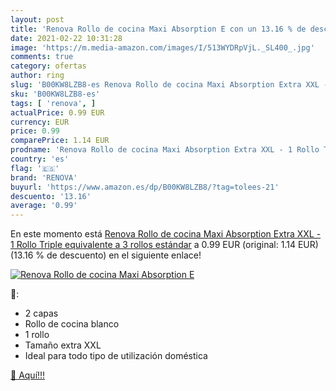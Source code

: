 ```yaml
---
layout: post
title: 'Renova Rollo de cocina Maxi Absorption E con un 13.16 % de descuento'
date: 2021-02-22 10:31:28
image: 'https://m.media-amazon.com/images/I/513WYDRpVjL._SL400_.jpg'
comments: true
category: ofertas
author: ring
slug: 'B00KW8LZB8-es Renova Rollo de cocina Maxi Absorption Extra XXL - 1 Rollo...'
sku: 'B00KW8LZB8-es'
tags: [ 'renova', ]
actualPrice: 0.99 EUR
currency: EUR
price: 0.99
comparePrice: 1.14 EUR
prodname: 'Renova Rollo de cocina Maxi Absorption Extra XXL - 1 Rollo Triple equivalente a 3 rollos estándar'
country: 'es'
flag: '🇪🇸'
brand: 'RENOVA'
buyurl: 'https://www.amazon.es/dp/B00KW8LZB8/?tag=tolees-21'
descuento: '13.16'
average: '0.99'
---
```


En este momento está [Renova Rollo de cocina Maxi Absorption Extra XXL - 1 Rollo Triple equivalente a 3 rollos estándar](https://www.amazon.es/dp/B00KW8LZB8/?tag=tolees-21) a 0.99 EUR (original: 1.14 EUR) (13.16 %  de descuento) en el siguiente enlace!

[![Renova Rollo de cocina Maxi Absorption E](https://m.media-amazon.com/images/I/513WYDRpVjL._SL400_.jpg)](https://www.amazon.es/dp/B00KW8LZB8/?tag=tolees-21)

🔎:

- 2 capas
- Rollo de cocina blanco
- 1 rollo
- Tamaño extra XXL
- Ideal para todo tipo de utilización doméstica

[🛒 Aquí!!!](https://www.amazon.es/dp/B00KW8LZB8/?tag=tolees-21)
